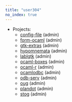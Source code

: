 ```yaml
---
title: "user304"
no_index: true
---
```


* Projects:
  * [config-file](/projects/config-file/) (admin)
  * [form-ocaml](/projects/form-ocaml/) (admin)
  * [gtk-extras](/projects/gtk-extras/) (admin)
  * [hypomnemata](/projects/hypomnemata/) (admin)
  * [lablgtk](/projects/lablgtk/) (admin)
  * [ocaml-boxes](/projects/ocaml-boxes/) (admin)
  * [ocaml-r](/projects/ocaml-r/) (admin)
  * [ocamlodbc](/projects/ocamlodbc/) (admin)
  * [odb-serv](/projects/odb-serv/) (admin)
  * [oug](/projects/oug/) (admin)
  * [plandot](/projects/plandot/) (admin)
  * [stog](/projects/stog/) (admin)